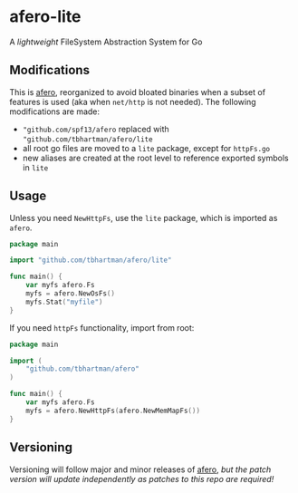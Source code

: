afero-lite
==========

A *lightweight* FileSystem Abstraction System for Go

Modifications
-------------

This is [afero](http://github.com/spf13/afero), reorganized to avoid bloated
binaries when a subset of features is used (aka when `net/http` is not needed).
The following modifications are made:

  * `"github.com/spf13/afero` replaced with `"github.com/tbhartman/afero/lite`
  * all root go files are moved to a `lite` package, except for `httpFs.go`
  * new aliases are created at the root level to reference exported symbols
    in `lite`

Usage
-----

Unless you need `NewHttpFs`, use the `lite` package, which is imported as
`afero`.

```go
package main

import "github.com/tbhartman/afero/lite"

func main() {
	var myfs afero.Fs
	myfs = afero.NewOsFs()
	myfs.Stat("myfile")
}
```

If you need `httpFs` functionality, import from root:

```go
package main

import (
	"github.com/tbhartman/afero"
)

func main() {
	var myfs afero.Fs
	myfs = afero.NewHttpFs(afero.NewMemMapFs())
}
```

Versioning
----------

Versioning will follow major and minor releases of [afero]("github.com/spf13/afero"),
*but the patch version will update independently as patches to this repo are required!*
